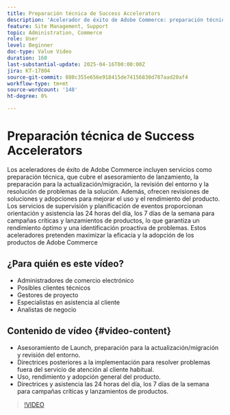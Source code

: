 ```yaml
---
title: Preparación técnica de Success Accelerators
description: 'Acelerador de éxito de Adobe Commerce: preparación técnica, revisión de soluciones, planificación de eventos y supervisión ininterrumpida para obtener un rendimiento óptimo.'
feature: Site Management, Support
topic: Administration, Commerce
role: User
level: Beginner
doc-type: Value Video
duration: 160
last-substantial-update: 2025-04-16T00:00:00Z
jira: KT-17804
source-git-commit: 080c355e656e918415de74156830d787aad20af4
workflow-type: tm+mt
source-wordcount: '148'
ht-degree: 0%

---
```



# Preparación técnica de Success Accelerators

Los aceleradores de éxito de Adobe Commerce incluyen servicios como preparación técnica, que cubre el asesoramiento de lanzamiento, la preparación para la actualización/migración, la revisión del entorno y la resolución de problemas de la solución. Además, ofrecen revisiones de soluciones y adopciones para mejorar el uso y el rendimiento del producto. Los servicios de supervisión y planificación de eventos proporcionan orientación y asistencia las 24 horas del día, los 7 días de la semana para campañas críticas y lanzamientos de productos, lo que garantiza un rendimiento óptimo y una identificación proactiva de problemas. Estos aceleradores pretenden maximizar la eficacia y la adopción de los productos de Adobe Commerce

## ¿Para quién es este vídeo?

* Administradores de comercio electrónico
* Posibles clientes técnicos
* Gestores de proyecto
* Especialistas en asistencia al cliente
* Analistas de negocio

## Contenido de vídeo {#video-content}

* Asesoramiento de Launch, preparación para la actualización/migración y revisión del entorno.
* Directrices posteriores a la implementación para resolver problemas fuera del servicio de atención al cliente habitual.
* Uso, rendimiento y adopción general del producto.
* Directrices y asistencia las 24 horas del día, los 7 días de la semana para campañas críticas y lanzamientos de productos.

>[!VIDEO](https://video.tv.adobe.com/v/3457655/?learn=on&enablevpops)
